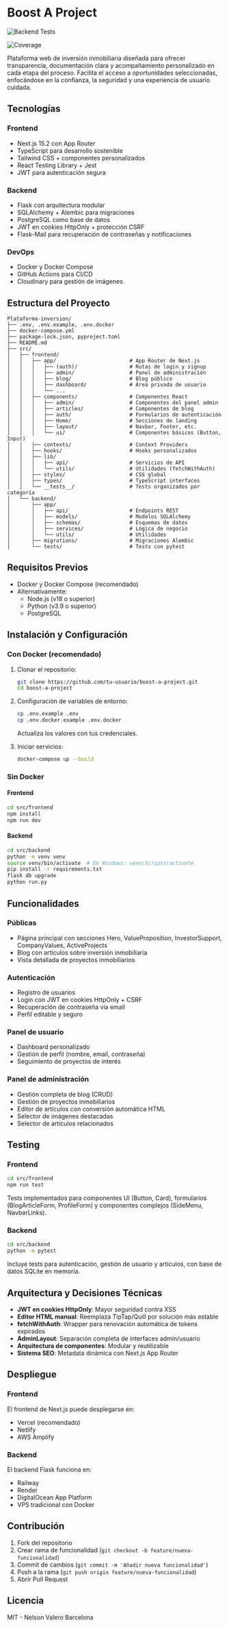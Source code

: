 # Boost A Project

![Backend Tests](https://github.com/Nelvb/Plataforma-inversion/actions/workflows/backend-tests.yml/badge.svg)

![Coverage](https://img.shields.io/badge/Coverage-91%25-brightgreen)


Plataforma web de inversión inmobiliaria diseñada para ofrecer transparencia, documentación clara y acompañamiento personalizado en cada etapa del proceso. Facilita el acceso a oportunidades seleccionadas, enfocándose en la confianza, la seguridad y una experiencia de usuario cuidada.

## Tecnologías

### Frontend

- Next.js 15.2 con App Router
- TypeScript para desarrollo sostenible
- Tailwind CSS + componentes personalizados 
- React Testing Library + Jest
- JWT para autenticación segura

### Backend

- Flask con arquitectura modular
- SQLAlchemy + Alembic para migraciones
- PostgreSQL como base de datos
- JWT en cookies HttpOnly + protección CSRF
- Flask-Mail para recuperación de contraseñas y notificaciones

### DevOps

- Docker y Docker Compose
- GitHub Actions para CI/CD
- Cloudinary para gestión de imágenes

## Estructura del Proyecto

```
Plataforma-inversion/
├── .env, .env.example, .env.docker
├── docker-compose.yml
├── package-lock.json, pyproject.toml
├── README.md
├── src/
│   ├── frontend/
│   │   ├── app/                        # App Router de Next.js
│   │   │   ├── (auth)/                 # Rutas de login y signup
│   │   │   ├── admin/                  # Panel de administración
│   │   │   ├── blog/                   # Blog público
│   │   │   ├── dashboard/              # Área privada de usuario
│   │   │   └── ...
│   │   ├── components/                 # Componentes React
│   │   │   ├── admin/                  # Componentes del panel admin
│   │   │   ├── articles/               # Componentes de blog
│   │   │   ├── auth/                   # Formularios de autenticación
│   │   │   ├── Home/                   # Secciones de landing
│   │   │   ├── layout/                 # Navbar, Footer, etc.
│   │   │   └── ui/                     # Componentes básicos (Button, Input)
│   │   ├── contexts/                   # Context Providers
│   │   ├── hooks/                      # Hooks personalizados
│   │   ├── lib/
│   │   │   ├── api/                    # Servicios de API
│   │   │   └── utils/                  # Utilidades (fetchWithAuth)
│   │   ├── styles/                     # CSS global
│   │   ├── types/                      # TypeScript interfaces
│   │   └── __tests__/                  # Tests organizados por categoría
│   └── backend/
│       ├── app/
│       │   ├── api/                    # Endpoints REST
│       │   ├── models/                 # Modelos SQLAlchemy
│       │   ├── schemas/                # Esquemas de datos
│       │   ├── services/               # Lógica de negocio
│       │   └── utils/                  # Utilidades
│       ├── migrations/                 # Migraciones Alembic
│       └── tests/                      # Tests con pytest
```

## Requisitos Previos

- Docker y Docker Compose (recomendado)
- Alternativamente:
  - Node.js (v18 o superior)
  - Python (v3.9 o superior)
  - PostgreSQL

## Instalación y Configuración

### Con Docker (recomendado)

1. Clonar el repositorio:
   ```bash
   git clone https://github.com/tu-usuario/boost-a-project.git
   cd boost-a-project
   ```

2. Configuración de variables de entorno:
   ```bash
   cp .env.example .env
   cp .env.docker.example .env.docker
   ```
   Actualiza los valores con tus credenciales.

3. Iniciar servicios:
   ```bash
   docker-compose up --build
   ```

### Sin Docker

#### Frontend
```bash
cd src/frontend
npm install
npm run dev
```

#### Backend
```bash
cd src/backend
python -m venv venv
source venv/bin/activate  # En Windows: venv\Scripts\activate
pip install -r requirements.txt
flask db upgrade
python run.py
```

## Funcionalidades

### Públicas
- Página principal con secciones Hero, ValueProposition, InvestorSupport, CompanyValues, ActiveProjects
- Blog con artículos sobre inversión inmobiliaria
- Vista detallada de proyectos inmobiliarios

### Autenticación
- Registro de usuarios
- Login con JWT en cookies HttpOnly + CSRF
- Recuperación de contraseña vía email
- Perfil editable y seguro

### Panel de usuario
- Dashboard personalizado
- Gestión de perfil (nombre, email, contraseña)
- Seguimiento de proyectos de interés

### Panel de administración
- Gestión completa de blog (CRUD)
- Gestión de proyectos inmobiliarios
- Editor de artículos con conversión automática HTML
- Selector de imágenes destacadas
- Selector de artículos relacionados

## Testing

### Frontend
```bash
cd src/frontend
npm run test
```

Tests implementados para componentes UI (Button, Card), formularios (BlogArticleForm, ProfileForm) y componentes complejos (SideMenu, NavbarLinks).

### Backend
```bash
cd src/backend
python -m pytest
```

Incluye tests para autenticación, gestión de usuario y artículos, con base de datos SQLite en memoria.

## Arquitectura y Decisiones Técnicas

- **JWT en cookies HttpOnly**: Mayor seguridad contra XSS
- **Editor HTML manual**: Reemplaza TipTap/Quill por solución más estable
- **fetchWithAuth**: Wrapper para renovación automática de tokens expirados
- **AdminLayout**: Separación completa de interfaces admin/usuario
- **Arquitectura de componentes**: Modular y reutilizable
- **Sistema SEO**: Metadata dinámica con Next.js App Router

## Despliegue

### Frontend
El frontend de Next.js puede desplegarse en:
- Vercel (recomendado)
- Netlify
- AWS Amplify

### Backend
El backend Flask funciona en:
- Railway
- Render
- DigitalOcean App Platform
- VPS tradicional con Docker

## Contribución

1. Fork del repositorio
2. Crear rama de funcionalidad (`git checkout -b feature/nueva-funcionalidad`)
3. Commit de cambios (`git commit -m 'Añadir nueva funcionalidad'`)
4. Push a la rama (`git push origin feature/nueva-funcionalidad`)
5. Abrir Pull Request

## Licencia

MIT - Nelson Valero Barcelona
